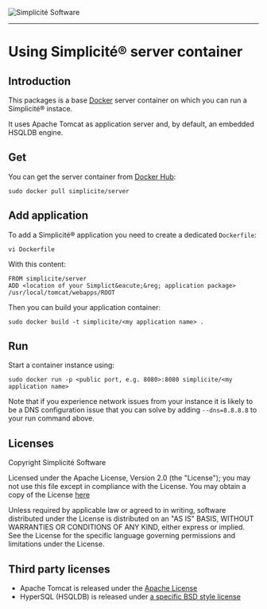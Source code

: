 ![Simplicit&eacute; Software](https://www.simplicite.io/resources/logos/logo250.png)
* * *

Using Simplicit&eacute;&reg; server container
=============================================

Introduction
------------

This packages is a base [Docker](http://www.docker.com) server container on which you can
run a Simplicit&eacute;&reg; instace.

It uses Apache Tomcat as application server and, by default, an embedded HSQLDB engine.

Get
---

You can get the server container from [Docker Hub](https://registry.hub.docker.com/u/simplicite/server/):

	sudo docker pull simplicite/server

Add application
---------------

To add a Simplicit&eacute;&reg; application you need to create a dedicated `Dockerfile`:

	vi Dockerfile

With this content:

```
FROM simplicite/server
ADD <location of your Simplict&eacute;&reg; application package> /usr/local/tomcat/webapps/ROOT
```

Then you can build your application container:

	sudo docker build -t simplicite/<my application name> .

Run
---

Start a container instance using:

	sudo docker run -p <public port, e.g. 8080>:8080 simplicite/<my application name>

Note that if you experience network issues from your instance it is likely to be a DNS configuration issue
that you can solve by adding `--dns=8.8.8.8` to your run command above.

Licenses
--------

Copyright Simplicit&eacute; Software

Licensed under the Apache License, Version 2.0 (the "License");
you may not use this file except in compliance with the License.
You may obtain a copy of the License [here](http://www.apache.org/licenses/LICENSE-2.0)

Unless required by applicable law or agreed to in writing, software
distributed under the License is distributed on an "AS IS" BASIS,
WITHOUT WARRANTIES OR CONDITIONS OF ANY KIND, either express or implied.
See the License for the specific language governing permissions and
limitations under the License.

Third party licenses
--------------------

- Apache Tomcat is released under the [Apache License](http://www.apache.org/licenses/LICENSE-2.0)
- HyperSQL (HSQLDB) is released under [a specific BSD style license](http://hsqldb.org/web/hsqlLicense.html)

